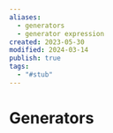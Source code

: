 ```yaml
---
aliases:
  - generators
  - generator expression
created: 2023-05-30
modified: 2024-03-14
publish: true
tags:
  - "#stub"
---
```


# Generators